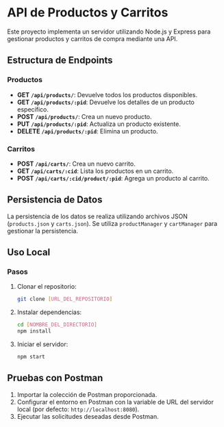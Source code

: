 
# API de Productos y Carritos

Este proyecto implementa un servidor utilizando Node.js y Express para gestionar productos y carritos de compra mediante una API.

## Estructura de Endpoints

### Productos

- **GET `/api/products/`**: Devuelve todos los productos disponibles.
- **GET `/api/products/:pid`**: Devuelve los detalles de un producto específico.
- **POST `/api/products/`**: Crea un nuevo producto.
- **PUT `/api/products/:pid`**: Actualiza un producto existente.
- **DELETE `/api/products/:pid`**: Elimina un producto.

### Carritos

- **POST `/api/carts/`**: Crea un nuevo carrito.
- **GET `/api/carts/:cid`**: Lista los productos en un carrito.
- **POST `/api/carts/:cid/product/:pid`**: Agrega un producto al carrito.

## Persistencia de Datos

La persistencia de los datos se realiza utilizando archivos JSON (`products.json` y `carts.json`). Se utiliza `productManager` y `cartManager` para gestionar la persistencia.

## Uso Local

### Pasos

1. Clonar el repositorio:

   ```bash
   git clone [URL_DEL_REPOSITORIO]
   ```

2. Instalar dependencias:

   ```bash
   cd [NOMBRE_DEL_DIRECTORIO]
   npm install
   ```

3. Iniciar el servidor:

   ```bash
   npm start
   ```

## Pruebas con Postman

1. Importar la colección de Postman proporcionada.
2. Configurar el entorno en Postman con la variable de URL del servidor local (por defecto: `http://localhost:8080`).
3. Ejecutar las solicitudes deseadas desde Postman.


